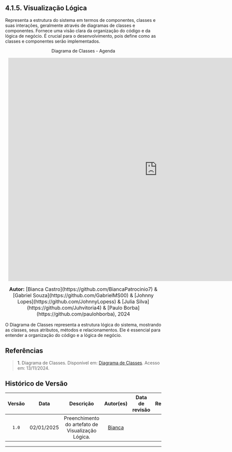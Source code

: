 ## 4.1.5. Visualização Lógica


Representa a estrutura do sistema em termos de componentes, classes e suas interações, geralmente através de diagramas de classes e componentes. Fornece uma visão clara da organização do código e da lógica de negócio. É crucial para o desenvolvimento, pois define como as classes e componentes serão implementados.

<p align="center" >  Diagrama de Classes - Agenda</font> <gitbr></p>

<center>

<div style="width: 960px; height: 720px; margin: 10px; position: relative;"><iframe allowfullscreen frameborder="0" style="width:960px; height:720px" src="https://lucid.app/documents/embedded/5d7ba6bc-1e93-465d-880e-249fc4ee21b7" id="it4qDd1f4DKh"></iframe></div>

</center>

<p style="font-size: 16px; text-align: center;">
    <b>Autor:</b> [Bianca Castro](https://github.com/BiancaPatrocinio7) & [Gabriel Souza](https://github.com/GabrielMS00) & [Johnny Lopes](https://github.com/JohnnyLopess) & [Julia Silva](https://github.com/Juhvitoria4) & [Paulo Borba](https://github.com/paulohborba), 2024
</p>

 O Diagrama de Classes representa a estrutura lógica do sistema, mostrando as classes, seus atributos, métodos e relacionamentos. Ele é essencial para entender a organização do código e a lógica de negócio.

 ## Referências

> <a>1.</a> Diagrama de Classes. Disponível em: [Diagrama de Classes](https://unbarqdsw2024-2.github.io/2024.2_G6_Agenda_Entrega_02/#/./foco1/d_classes). Acesso em: 13/11/2024. <br>

## Histórico de Versão

| Versão | Data | Descrição | Autor(es) | Data de revisão | Revisor(es) |
| :-: | :-: | :-: | :-: | :-: | :-: |
| `1.0` | 02/01/2025  | Preenchimento do artefato de Visualização Lógica. | [Bianca](https://github.com/BiancaPatrocinio7)  |  |  |

---
